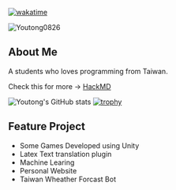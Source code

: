 [![wakatime](https://wakatime.com/badge/user/2ee47a7f-bae6-44a5-a6f5-6b86411d13f5.svg)](https://wakatime.com/@2ee47a7f-bae6-44a5-a6f5-6b86411d13f5)
<p> <img src="https://komarev.com/ghpvc/?username=Youtong0826&label=Profile%20views&color=0e75b6&style=flat" alt="Youtong0826" /> </p>

## About Me 
A students who loves programming from Taiwan.

Check this for more -> [HackMD](https://hackmd.io/@Youtong0826/about_me)

![Youtong's GitHub stats](https://github-readme-stats.vercel.app/api?username=Youtong0826&show_icons=true&theme=tokyonight)
[![trophy](https://github-profile-trophy.vercel.app/?username=Youtong0826)](https://github.com/ryo-ma/github-profile-trophy)

## Feature Project
* Some Games Developed using Unity
* Latex Text translation plugin
* Machine Learing
* Personal Website
* Taiwan Wheather Forcast Bot
